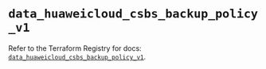 # `data_huaweicloud_csbs_backup_policy_v1`

Refer to the Terraform Registry for docs: [`data_huaweicloud_csbs_backup_policy_v1`](https://registry.terraform.io/providers/huaweicloud/huaweicloud/1.71.1/docs/data-sources/csbs_backup_policy_v1).

